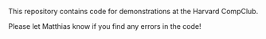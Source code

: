 This repository contains code for demonstrations at the Harvard CompClub.

Please let Matthias know if you find any errors in the code!
